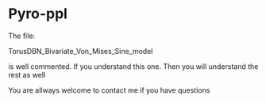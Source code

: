 # Pyro-ppl

The file:

TorusDBN_Bivariate_Von_Mises_Sine_model

is well commented. If you understand this one. Then you will understand the rest as well


You are allways welcome to contact me if you have questions
